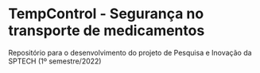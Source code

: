   # TempControl - Segurança no transporte de medicamentos
Repositório para o desenvolvimento do projeto de Pesquisa e Inovação da SPTECH (1º semestre/2022)
